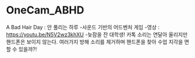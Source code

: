 # OneCam_ABHD

</b>A Bad Hair Day : 안 풀리는 하루
</b>-사운드 기반의 어드벤처 게임
</b>-영상 : https://youtu.be/N5V2wz3khXU
</b>-늦잠을 잔 대학생! 카톡 소리는 연달아 울리지만 핸드폰은 보이지 않는다. 여러가지 방해 소리를 제거하며 핸드폰을 찾아 수업 지각을 면할 수 있을까?!
